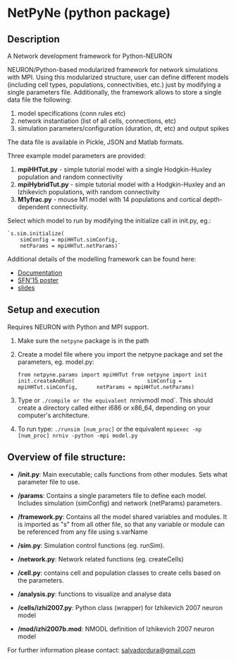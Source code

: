 # NetPyNe (python package)
## Description
A Network development framework for Python-NEURON

NEURON/Python-based modularized framework for network simulations with MPI. Using this modularized structure, user can define different models (including cell types, populations, connectivities, etc.) just by modifying a single parameters file. Additionally, the framework allows to store a single data file the following:

1. model specifications (conn rules etc)
2. network instantiation (list of all cells, connections, etc)
3. simulation parameters/configuration (duration, dt, etc) and output spikes

The data file is available in Pickle, JSON and Matlab formats.

Three example model parameters are provided: 

1. **mpiHHTut.py** - simple tutorial model with a single Hodgkin-Huxley population and random connectivity
2. **mpiHybridTut.py** - simple tutorial model with a Hodgkin-Huxley and an Izhikevich populations, with random connectivity
3. **M1yfrac.py** - mouse M1 model with 14 populations and cortical depth-dependent connectivity.

Select which model to run by modifying the initialize call in init.py, eg.:

    `s.sim.initialize(                   
        simConfig = mpiHHTut.simConfig, 
        netParams = mpiHHTut.netParams)`
        
Additional details of the modelling framework can be found here:

* [Documentation](http://neurosimlab.org/salvadord/netpyne_doc/)
* [SFN'15 poster](http://neurosimlab.org/salvadord/sfn15-sal-final.pdf)
* [slides](https://drive.google.com/file/d/0B8v-knmZRjhtVl9BOFY2bzlWSWs/view?usp=sharing)       
 
      
## Setup and execution

Requires NEURON with Python and MPI support. 

1. Make sure the `netpyne` package is in the path

2. Create a model file where you import the netpyne package and set the parameters, eg. model.py:

	`from netpyne.params import mpiHHTut
	from netpyne import init
	init.createAndRun(                      
		simConfig = mpiHHTut.simConfig,     
		netParams = mpiHHTut.netParams)`

3. Type or `./compile or the equivalent `nrnivmodl mod`. This should create a directory called either i686 or x86_64, depending on your computer's architecture. 

4. To run type: `./runsim [num_proc]` or the equivalent `mpiexec -np [num_proc] nrniv -python -mpi model.py`

## Overview of file structure:

* **/init.py**: Main executable; calls functions from other modules. Sets what parameter file to use.

* **/params**: Contains a single parameters file to define each model. Includes simulation (simConfig) and network (netParams) parameters. 

* **/framework.py**: Contains all the model shared variables and modules. It is imported as "s" from all other file, so that any variable or module can be referenced from any file using s.varName

* **/sim.py**: Simulation control functions (eg. runSim).

* **/network.py**: Network related functions (eg. createCells)

* **/cell.py**: contains cell and population classes to create cells based on the parameters.

* **/analysis.py**: functions to visualize and analyse data

* **/cells/izhi2007.py**: Python class (wrapper) for Izhikevich 2007 neuron model

* **/mod/izhi2007b.mod**: NMODL definition of Izhikevich 2007 neuron model


For further information please contact: salvadordura@gmail.com 


